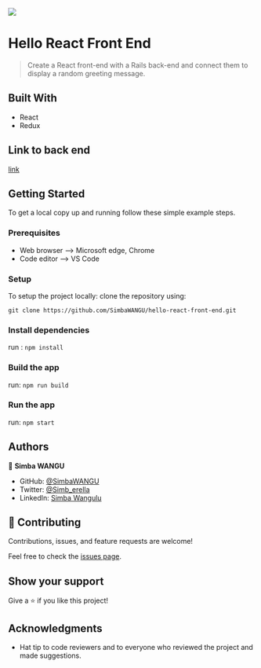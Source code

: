 ![](https://img.shields.io/badge/Microverse-blueviolet)

# Hello React Front End

> Create a React front-end with a Rails back-end and connect them to display a random greeting message.


## Built With

- React
- Redux

## Link to back end
[link](https://github.com/SimbaWANGU/hello-rails-back-end)


## Getting Started

To get a local copy up and running follow these simple example steps.

### Prerequisites

- Web browser --> Microsoft edge, Chrome
- Code editor --> VS Code

### Setup

To setup the project locally: clone the repository using:

```
git clone https://github.com/SimbaWANGU/hello-react-front-end.git
```

### Install dependencies

run : `npm install`

### Build the app

run: `npm run build`

### Run the app

run: `npm start`


## Authors

👤 **Simba WANGU**

- GitHub: [@SimbaWANGU](https://github.com/SimbaWANGU)
- Twitter: [@Simb_erella](https://twitter.com/Simb_erella)
- LinkedIn: [Simba Wangulu](https://linkedin.com/in/simba-wangulu/)


## 🤝 Contributing

Contributions, issues, and feature requests are welcome!

Feel free to check the [issues page](https://github.com/braincee/hello-react-front-end/issues).

## Show your support

Give a ⭐️ if you like this project!

## Acknowledgments

- Hat tip to code reviewers and to everyone who reviewed the project and made suggestions.